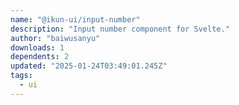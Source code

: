 ```yaml
---
name: "@ikun-ui/input-number"
description: "Input number component for Svelte."
author: "baiwusanyu"
downloads: 1
dependents: 2
updated: "2025-01-24T03:49:01.245Z"
tags: 
  - ui
---
```

